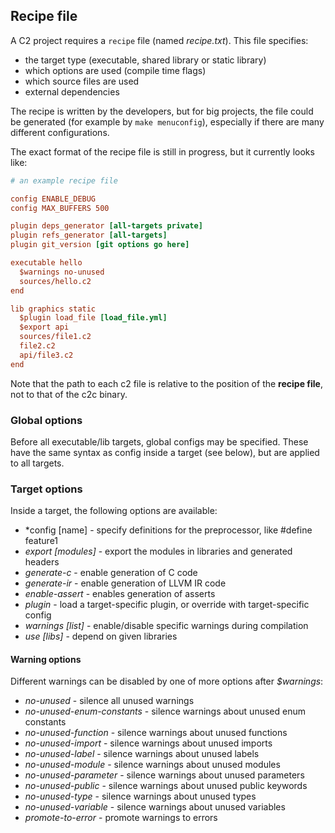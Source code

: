 ## Recipe file

A C2 project requires a `recipe` file (named *recipe.txt*). This file specifies:

* the target type (executable, shared library or static library)
* which options are used (compile time flags)
* which source files are used
* external dependencies

The recipe is written by the developers, but for big projects, the file could
be generated (for example by `make menuconfig`), especially if there are many
different configurations.

The exact format of the recipe file is still in progress, but it currently looks like:

```ini
# an example recipe file

config ENABLE_DEBUG
config MAX_BUFFERS 500

plugin deps_generator [all-targets private]
plugin refs_generator [all-targets]
plugin git_version [git options go here]

executable hello
  $warnings no-unused
  sources/hello.c2
end

lib graphics static
  $plugin load_file [load_file.yml]
  $export api
  sources/file1.c2
  file2.c2
  api/file3.c2
end
```
Note that the path to each c2 file is relative to the position of the __recipe file__, not
to that of the c2c binary.

### Global options

Before all executable/lib targets, global configs may be specified. These have
the same syntax as config inside a target (see below), but are applied to all
targets.


### Target options

Inside a target, the following options are available:

 * *config [name] <value> - specify definitions for the preprocessor, like #define feature1
 * *export [modules]* - export the modules in libraries and generated headers
 * *generate-c* - enable generation of C code
 * *generate-ir* - enable generation of LLVM IR code
 * *enable-assert* - enables generation of asserts
 * *plugin* - load a target-specific plugin, or override with target-specific config
 * *warnings [list]* - enable/disable specific warnings during compilation
 * *use [libs]* - depend on given libraries


#### Warning options
Different warnings can be disabled by one of more options after _$warnings_:

 * *no-unused* - silence all unused warnings
 * *no-unused-enum-constants* - silence warnings about unused enum constants
 * *no-unused-function* - silence warnings about unused functions
 * *no-unused-import* - silence warnings about unused imports
 * *no-unused-label* - silence warnings about unused labels
 * *no-unused-module* - silence warnings about unused modules
 * *no-unused-parameter* - silence warnings about unused parameters
 * *no-unused-public* - silence warnings about unused public keywords
 * *no-unused-type* - silence warnings about unused types
 * *no-unused-variable* - silence warnings about unused variables
 * *promote-to-error* - promote  warnings to errors

